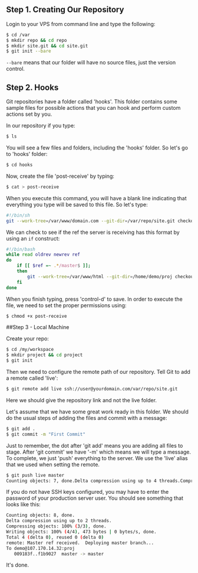 ## Step 1. Creating Our Repository

Login to your VPS from command line and type the following:
```sh
$ cd /var
$ mkdir repo && cd repo
$ mkdir site.git && cd site.git
$ git init --bare
```
```--bare``` means that our folder will have no source files, just the version control.

## Step 2. Hooks

Git repositories have a folder called 'hooks'. This folder contains some sample files for possible actions that you can hook and perform custom actions set by you.

In our repository if you type:
```sh
$ ls
```

You will see a few files and folders, including the 'hooks' folder. So let's go to 'hooks' folder:
```sh
$ cd hooks
```

Now, create the file 'post-receive' by typing:
```sh
$ cat > post-receive
```

When you execute this command, you will have a blank line indicating that everything you type will be saved to this file. So let's type:
```sh
#!/bin/sh
git --work-tree=/var/www/domain.com --git-dir=/var/repo/site.git checkout -f
```

We can check to see if the ref the server is receiving has this format by using an ```if``` construct:
```sh
#!/bin/bash
while read oldrev newrev ref
do
    if [[ $ref =~ .*/master$ ]];
    then
        git --work-tree=/var/www/html --git-dir=/home/demo/proj checkout -f
    fi
done
```

When you finish typing, press 'control-d' to save. In order to execute the file, we need to set the proper permissions using:
```sh
$ chmod +x post-receive
```

##Step 3 - Local Machine

Create your repo:
```sh
$ cd /my/workspace
$ mkdir project && cd project
$ git init
```

Then we need to configure the remote path of our repository. Tell Git to add a remote called 'live':
```sh
$ git remote add live ssh://user@yourdomain.com/var/repo/site.git
```

Here we should give the repository link and not the live folder.

Let's assume that we have some great work ready in this folder. We should do the usual steps of adding the files and commit with a message:
```sh
$ git add .
$ git commit -m "First Commit"
```

Just to remember, the dot after 'git add' means you are adding all files to stage. After 'git commit' we have '-m' which means we will type a message. To complete, we just 'push' everything to the server. We use the 'live' alias that we used when setting the remote.
```sh
$ git push live master
Counting objects: 7, done.Delta compression using up to 4 threads.Compressing objects: 100% (7/7), done.Writing objects: 100% (7/7), 10.56 KiB, done.Total 7 (delta 0), reused 0 (delta 0)To ssh://user@mydomain.com/var/repo/site.git* [new branch]      master -> master
```

If you do not have SSH keys configured, you may have to enter the password of your production server user. You should see something that looks like this:
```sh
Counting objects: 8, done.
Delta compression using up to 2 threads.
Compressing objects: 100% (3/3), done.
Writing objects: 100% (4/4), 473 bytes | 0 bytes/s, done.
Total 4 (delta 0), reused 0 (delta 0)
remote: Master ref received.  Deploying master branch...
To demo@107.170.14.32:proj
   009183f..f1b9027  master -> master
```

It's done.